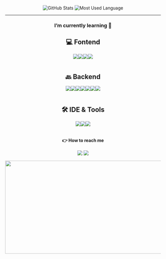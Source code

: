### 



### 





<div align="center">
  


<div align="center">


![GitHub Stats](https://github-readme-stats.vercel.app/api?username=chldudms&icons=true&theme=calm&hide_border=true&include_all_commits=true)
![Most Used Language](https://github-readme-stats.vercel.app/api/top-langs/?username=chldudms&layout=compact&theme=calm&hide_border=true)

---

###  I’m currently learning 📖

## 💻 Fontend

<table>
    <tr>
    <img src="https://img.shields.io/badge/HTML-239120?style=for-the-badge&logo=html5&logoColor=white"/>
    <img src="https://img.shields.io/badge/CSS-239120?&style=for-the-badge&logo=css3&logoColor=white"/>
    <img src="https://img.shields.io/badge/JavaScript-F7DF1E?style=for-the-badge&logo=JavaScript&logoColor=white"/>
    <img src="https://img.shields.io/badge/React-20232A?style=for-the-badge&logo=react&logoColor=61DAFB"/>
     </ tr>
</table>

## 🔙 Backend

<table>
  <tr>
   <img src="https://img.shields.io/badge/Node.js-43853D?style=for-the-badge&logo=node.js&logoColor=white"/>
    <img src="https://img.shields.io/badge/Python-3776AB?style=for-the-badge&logo=python&logoColor=white"/>
    <img src="https://img.shields.io/badge/C-00599C?style=for-the-badge&logo=c&logoColor=white"/>
    <img src="https://img.shields.io/badge/C%2B%2B-00599C?style=for-the-badge&logo=c%2B%2B&logoColor=white"/>
   <img src="https://img.shields.io/badge/C%23-239120?style=for-the-badge&logo=c-sharp&logoColor=white"/>
   <img src="https://img.shields.io/badge/Java-ED8B00?style=for-the-badge&logo=openjdk&logoColor=white"/>
   <img src="https://img.shields.io/badge/Kotlin-0095D5?&style=for-the-badge&logo=kotlin&logoColor=white"/>

  </tr>
</table>

## 🛠️ IDE & Tools

<table>

   <img src="https://img.shields.io/badge/Visual_Studio-5C2D91?style=for-the-badge&logo=visual%20studio&logoColor=white"/>
 <img src="https://img.shields.io/badge/Visual_Studio_Code-0078D4?style=for-the-badge&logo=visual%20studio%20code&logoColor=white"/>
    <img src="https://img.shields.io/badge/Unity-100000?style=for-the-badge&logo=unity&logoColor=white"/>
  
</table>



#### 👉 How to reach me
  <a href="https://www.instagram.com/"><img src="https://img.shields.io/badge/Instagram-E4405F?style=flat-square&logo=Instagram&logoColor=white"/></a>
  <a href="https://velog.io/@3yeo2eun7/posts/"><img src="https://img.shields.io/badge/velog-98FF98?style=flat-square&logo=velog&logoColor=black"/></a>

<a href="https://github-readme-stats.vercel.app/api/top-langs/?chldudms={chldudms}&theme=blue-green"/></a>

<a href="https://www.gitanimals.org/en_US?utm_medium=image&utm_source=chldudms&utm_content=farm">
<img
  src="https://render.gitanimals.org/farms/chldudms"
  width="600"
  height="300"
/>
</a>

</div>

